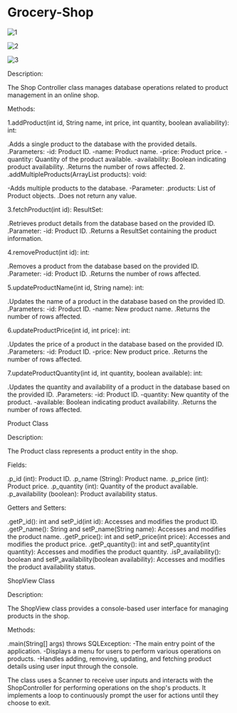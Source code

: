 # Grocery-Shop

![1](https://github.com/user-attachments/assets/36938558-7806-4fc5-be70-558efe38fb9a)

 ![2](https://github.com/user-attachments/assets/f01e822e-4ac5-4030-8058-ee5e3a68acee)

![3](https://github.com/user-attachments/assets/763afd69-fd31-41c8-909d-4c2126c3fa08)


Description: 

The Shop Controller class manages database operations related to product management in an online shop.

Methods:

1.addProduct(int id, String name, int price, int quantity, boolean avaliability): int:

.Adds a single product to the database with the provided details.
.Parameters:
-id: Product ID.
-name: Product name.
-price: Product price.
-quantity: Quantity of the product available.
-availability: Boolean indicating product availability.
.Returns the number of rows affected.
2.
.addMultipleProducts(ArrayList<Product> products): void:

-Adds multiple products to the database.
-Parameter:
.products: List of Product objects.
.Does not return any value.

3.fetchProduct(int id): ResultSet:

.Retrieves product details from the database based on the provided ID.
.Parameter:
-id: Product ID.
.Returns a ResultSet containing the product information.

4.removeProduct(int id): int:

.Removes a product from the database based on the provided ID.
.Parameter:
-id: Product ID.
.Returns the number of rows affected.

5.updateProductName(int id, String name): int:

.Updates the name of a product in the database based on the provided ID.
.Parameters:
-id: Product ID.
-name: New product name.
.Returns the number of rows affected.

6.updateProductPrice(int id, int price): int:

.Updates the price of a product in the database based on the provided ID.
.Parameters:
-id: Product ID.
-price: New product price.
.Returns the number of rows affected.

7.updateProductQuantity(int id, int quantity, boolean available): int:

.Updates the quantity and availability of a product in the database based on the provided ID.
.Parameters:
-id: Product ID.
-quantity: New quantity of the product.
-available: Boolean indicating product availability.
.Returns the number of rows affected.

Product Class

Description:

The Product class represents a product entity in the shop.

Fields:

.p_id (int): Product ID.
.p_name (String): Product name.
.p_price (int): Product price.
.p_quantity (int): Quantity of the product available.
.p_availability (boolean): Product availability status.

Getters and Setters:

.getP_id(): int and setP_id(int id): Accesses and modifies the product ID.
.getP_name(): String and setP_name(String name): Accesses and modifies the product name.
.getP_price(): int and setP_price(int price): Accesses and modifies the product price.
.getP_quantity(): int and setP_quantity(int quantity): Accesses and modifies the product quantity.
.isP_availability(): boolean and setP_availability(boolean availability): Accesses and modifies the product availability status.

ShopView Class

Description:

The ShopView class provides a console-based user interface for managing products in the shop.

Methods:

.main(String[] args) throws SQLException:
-The main entry point of the application.
-Displays a menu for users to perform various operations on products.
-Handles adding, removing, updating, and fetching product details using user input through the console.

The class uses a Scanner to receive user inputs and interacts with the ShopController for performing operations on the shop's products. It implements a loop to continuously prompt the user for actions until they choose to exit.



